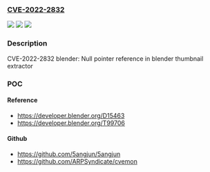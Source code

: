 ### [CVE-2022-2832](https://cve.mitre.org/cgi-bin/cvename.cgi?name=CVE-2022-2832)
![](https://img.shields.io/static/v1?label=Product&message=OSE-OSC-1.3-RHEL-8&color=blue)
![](https://img.shields.io/static/v1?label=Version&message=!%201.3.1-5%20&color=brighgreen)
![](https://img.shields.io/static/v1?label=Vulnerability&message=Use%20of%20NullPointerException%20Catch%20to%20Detect%20NULL%20Pointer%20Dereference&color=brighgreen)

### Description

CVE-2022-2832 blender: Null pointer reference in blender thumbnail extractor

### POC

#### Reference
- https://developer.blender.org/D15463
- https://developer.blender.org/T99706

#### Github
- https://github.com/5angjun/5angjun
- https://github.com/ARPSyndicate/cvemon

